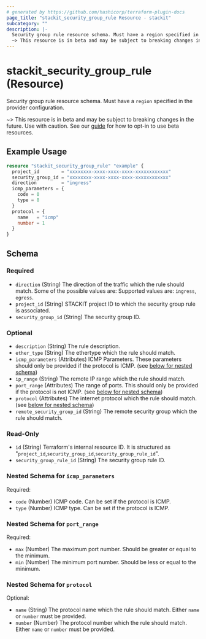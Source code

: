 ```yaml
---
# generated by https://github.com/hashicorp/terraform-plugin-docs
page_title: "stackit_security_group_rule Resource - stackit"
subcategory: ""
description: |-
  Security group rule resource schema. Must have a region specified in the provider configuration.
  ~> This resource is in beta and may be subject to breaking changes in the future. Use with caution. See our guide https://registry.terraform.io/providers/stackitcloud/stackit/latest/docs/guides/opting_into_beta_resources for how to opt-in to use beta resources.
---
```


# stackit_security_group_rule (Resource)

Security group rule resource schema. Must have a `region` specified in the provider configuration.

~> This resource is in beta and may be subject to breaking changes in the future. Use with caution. See our [guide](https://registry.terraform.io/providers/stackitcloud/stackit/latest/docs/guides/opting_into_beta_resources) for how to opt-in to use beta resources.

## Example Usage

```terraform
resource "stackit_security_group_rule" "example" {
  project_id        = "xxxxxxxx-xxxx-xxxx-xxxx-xxxxxxxxxxxx"
  security_group_id = "xxxxxxxx-xxxx-xxxx-xxxx-xxxxxxxxxxxx"
  direction         = "ingress"
  icmp_parameters = {
    code = 0
    type = 8
  }
  protocol = {
    name   = "icmp"
    number = 1
  }
}
```

<!-- schema generated by tfplugindocs -->
## Schema

### Required

- `direction` (String) The direction of the traffic which the rule should match. Some of the possible values are: Supported values are: `ingress`, `egress`.
- `project_id` (String) STACKIT project ID to which the security group rule is associated.
- `security_group_id` (String) The security group ID.

### Optional

- `description` (String) The rule description.
- `ether_type` (String) The ethertype which the rule should match.
- `icmp_parameters` (Attributes) ICMP Parameters. These parameters should only be provided if the protocol is ICMP. (see [below for nested schema](#nestedatt--icmp_parameters))
- `ip_range` (String) The remote IP range which the rule should match.
- `port_range` (Attributes) The range of ports. This should only be provided if the protocol is not ICMP. (see [below for nested schema](#nestedatt--port_range))
- `protocol` (Attributes) The internet protocol which the rule should match. (see [below for nested schema](#nestedatt--protocol))
- `remote_security_group_id` (String) The remote security group which the rule should match.

### Read-Only

- `id` (String) Terraform's internal resource ID. It is structured as "`project_id`,`security_group_id`,`security_group_rule_id`".
- `security_group_rule_id` (String) The security group rule ID.

<a id="nestedatt--icmp_parameters"></a>
### Nested Schema for `icmp_parameters`

Required:

- `code` (Number) ICMP code. Can be set if the protocol is ICMP.
- `type` (Number) ICMP type. Can be set if the protocol is ICMP.


<a id="nestedatt--port_range"></a>
### Nested Schema for `port_range`

Required:

- `max` (Number) The maximum port number. Should be greater or equal to the minimum.
- `min` (Number) The minimum port number. Should be less or equal to the minimum.


<a id="nestedatt--protocol"></a>
### Nested Schema for `protocol`

Optional:

- `name` (String) The protocol name which the rule should match. Either `name` or `number` must be provided.
- `number` (Number) The protocol number which the rule should match. Either `name` or `number` must be provided.
